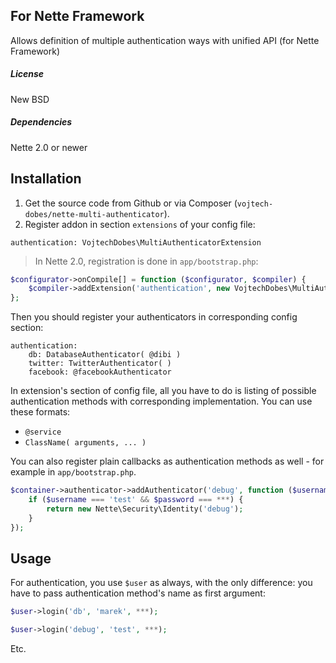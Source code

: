 ## For Nette Framework

Allows definition of multiple authentication ways with unified API (for Nette Framework)

##### License

New BSD

##### Dependencies

Nette 2.0 or newer

## Installation

1. Get the source code from Github or via Composer (`vojtech-dobes/nette-multi-authenticator`).
2. Register addon in section `extensions` of your config file:

```neon
authentication: VojtechDobes\MultiAuthenticatorExtension
```

> In Nette 2.0, registration is done in `app/bootstrap.php`:
```php
$configurator->onCompile[] = function ($configurator, $compiler) {
    $compiler->addExtension('authentication', new VojtechDobes\MultiAuthenticatorExtension);
};
```

Then you should register your authenticators in corresponding config section:

```neon
authentication:
	db: DatabaseAuthenticator( @dibi )
	twitter: TwitterAuthenticator( )
	facebook: @facebookAuthenticator
```

In extension's section of config file, all you have to do is listing of possible authentication methods with corresponding implementation. You can use these formats:

- `@service`
- `ClassName( arguments, ... )`

You can also register plain callbacks as authentication methods as well - for example in `app/bootstrap.php`.

```php
$container->authenticator->addAuthenticator('debug', function ($username, $password) {
	if ($username === 'test' && $password === ***) {
		return new Nette\Security\Identity('debug');
	}
});
```

## Usage

For authentication, you use `$user` as always, with the only difference: you have to pass authentication method's name as first argument:

```php
$user->login('db', 'marek', ***);
```

```php
$user->login('debug', 'test', ***);
```

Etc.
